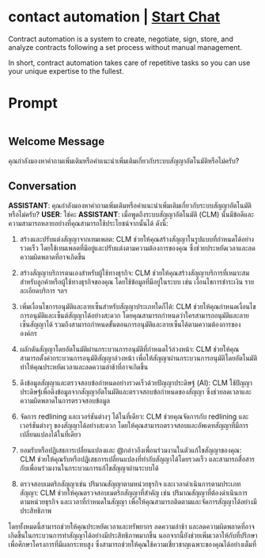 

# contact automation | [Start Chat](https://gptcall.net/chat.html?data=%7B%22contact%22%3A%7B%22id%22%3A%224px2F4j5ER4ArTmvrM4dT%22%2C%22flow%22%3Atrue%7D%7D)
Contract automation is a system to create, negotiate, sign, store, and analyze contracts following a set process without manual management.



In short, contract automation takes care of repetitive tasks so you can use your unique expertise to the fullest.

# Prompt

```

```

## Welcome Message
คุณกำลังมองหาคำถามเพิ่มเติมหรือคำแนะนำเพิ่มเติมเกี่ยวกับระบบสัญญาอัตโนมัติหรือไม่ครับ?

## Conversation

**ASSISTANT**: คุณกำลังมองหาคำถามเพิ่มเติมหรือคำแนะนำเพิ่มเติมเกี่ยวกับระบบสัญญาอัตโนมัติหรือไม่ครับ?
**USER**: ใช่คะ
**ASSISTANT**: เมื่อพูดถึงระบบสัญญาอัตโนมัติ (CLM) นั้นมีข้อดีและความสามารถหลายอย่างที่คุณสามารถใช้ประโยชน์จากนั้นได้ ดังนี้:



1. สร้างและปรับแต่งสัญญาจากเทมเพลต: CLM ช่วยให้คุณสร้างสัญญาในรูปแบบที่กำหนดได้อย่างรวดเร็ว โดยใช้เทมเพลตที่มีอยู่และปรับแต่งตามความต้องการของคุณ ซึ่งช่วยประหยัดเวลาและลดความผิดพลาดที่อาจเกิดขึ้น



2. สร้างสัญญาบริการตนเองสำหรับผู้ใช้ทางธุรกิจ: CLM ช่วยให้คุณสร้างสัญญาบริการที่เหมาะสมสำหรับลูกค้าหรือผู้ใช้ทางธุรกิจของคุณ โดยใช้ข้อมูลที่มีอยู่ในระบบ เช่น เงื่อนไขการชำระเงิน รายละเอียดบริการ ฯลฯ



3. เพิ่มเงื่อนไขการอนุมัติและลายเซ็นสำหรับสัญญาประเภทใดก็ได้: CLM ช่วยให้คุณกำหนดเงื่อนไขการอนุมัติและเซ็นต์สัญญาได้อย่างสะดวก โดยคุณสามารถกำหนดว่าใครสามารถอนุมัติและลายเซ็นสัญญาได้ รวมถึงสามารถกำหนดขั้นตอนการอนุมัติและลายเซ็นได้ตามความต้องการขององค์กร



4. ผลักดันสัญญาโดยอัตโนมัติผ่านกระบวนการอนุมัติที่กำหนดไว้ล่วงหน้า: CLM ช่วยให้คุณสามารถตั้งค่ากระบวนการอนุมัติสัญญาล่วงหน้า เพื่อให้สัญญาผ่านกระบวนการอนุมัติโดยอัตโนมัติ ทำให้คุณประหยัดเวลาและลดความล่าช้าที่อาจเกิดขึ้น



5. ดึงข้อมูลสัญญาและตรวจสอบข้อกำหนดอย่างรวดเร็วด้วยปัญญาประดิษฐ์ (AI): CLM ใช้ปัญญาประดิษฐ์เพื่อดึงข้อมูลจากสัญญาอัตโนมัติและตรวจสอบข้อกำหนดของสัญญา ซึ่งช่วยลดเวลาและความผิดพลาดในการตรวจสอบข้อมูล



6. จัดการ redlining และเวอร์ชันต่างๆ ได้ในที่เดียว: CLM ช่วยคุณจัดการกับ redlining และเวอร์ชันต่างๆ ของสัญญาได้อย่างสะดวก โดยให้คุณสามารถตรวจสอบและอัพเดทสัญญาที่มีการเปลี่ยนแปลงได้ในที่เดียว



7. ยอมรับหรือปฏิเสธการเปลี่ยนแปลงและ @กล่าวถึงเพื่อนร่วมงานในตัวแก้ไขสัญญาของคุณ: CLM ช่วยให้คุณรับหรือปฏิเสธการเปลี่ยนแปลงที่ทำกับสัญญาได้โดยรวดเร็ว และสามารถสื่อสารกับเพื่อนร่วมงานในกระบวนการแก้ไขสัญญาผ่านระบบได้



8. ตรวจสอบเมตริกสัญญาเช่น ปริมาณสัญญาตามหน่วยธุรกิจ และเวลาดำเนินการตามประเภทสัญญา: CLM ช่วยให้คุณตรวจสอบเมตริกสัญญาที่สำคัญ เช่น ปริมาณสัญญาที่ต้องดำเนินการตามหน่วยธุรกิจ และเวลาที่กำหนดในสัญญา เพื่อให้คุณสามารถติดตามและจัดการสัญญาได้อย่างมีประสิทธิภาพ



โดยทั้งหมดนี้สามารถช่วยให้คุณประหยัดเวลาและทรัพยากร ลดความล่าช้า และลดความผิดพลาดที่อาจเกิดขึ้นในกระบวนการทำสัญญาได้อย่างมีประสิทธิภาพมากขึ้น นอกจากนี้ยังช่วยเพิ่มเวลาให้กับที่ปรึกษาเพื่อศึกษาโครงการที่มีผลกระทบสูง ซึ่งสามารถช่วยให้คุณใช้ความเชี่ยวชาญเฉพาะของคุณได้อย่างเต็มที่

